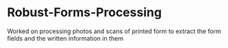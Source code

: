 # Robust-Forms-Processing
Worked on processing photos and scans of printed form to extract the form fields and the written information in them
